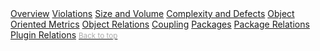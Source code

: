 <nav class="nav nav-pills flex-column">
    <a class="nav-link text-nowrap" href="{{ site.baseurl }}/phpmetrics/">Overview</a>
    <a class="nav-link text-nowrap" href="{{ site.baseurl }}/phpmetrics/violations">Violations</a>
    <a class="nav-link text-nowrap" href="{{ site.baseurl }}/phpmetrics/loc">Size and Volume</a>
    <a class="nav-link text-nowrap" href="{{ site.baseurl }}/phpmetrics/complexity">Complexity and Defects</a>
    <a class="nav-link text-nowrap" href="{{ site.baseurl }}/phpmetrics/oop">Object Oriented Metrics</a>
    <a class="nav-link text-nowrap" href="{{ site.baseurl }}/phpmetrics/relations">Object Relations</a>
    <a class="nav-link text-nowrap" href="{{ site.baseurl }}/phpmetrics/coupling">Coupling</a>
    <a class="nav-link text-nowrap" href="{{ site.baseurl }}/phpmetrics/packages">Packages</a>
    <a class="nav-link text-nowrap" href="{{ site.baseurl }}/phpmetrics/package_relations">Package Relations</a>
    <a class="nav-link text-nowrap" href="{{ site.baseurl }}/phpmetrics/plugin_relations">Plugin Relations</a>
    <a class="nav-link text-nowrap" href="#"><small style="color:#aaa;">Back to top</small></a>
</nav>
